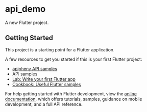 # api_demo

A new Flutter project.

## Getting Started

This project is a starting point for a Flutter application.

A few resources to get you started if this is your first Flutter project:

- [apipheny API samples](https://apipheny.io/free-api/)
- [API samples](https://jsonplaceholder.typicode.com/)
- [Lab: Write your first Flutter app](https://docs.flutter.dev/get-started/codelab)
- [Cookbook: Useful Flutter samples](https://docs.flutter.dev/cookbook)

For help getting started with Flutter development, view the
[online documentation](https://docs.flutter.dev/), which offers tutorials,
samples, guidance on mobile development, and a full API reference.
